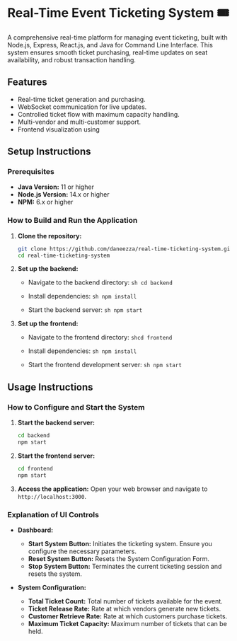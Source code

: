 # Real-Time Event Ticketing System 🎟️

A comprehensive real-time platform for managing event ticketing, built with Node.js, Express, React.js, and Java for Command Line Interface. This system ensures smooth ticket purchasing, real-time updates on seat availability, and robust transaction handling.

## Features

- Real-time ticket generation and purchasing.
- WebSocket communication for live updates.
- Controlled ticket flow with maximum capacity handling.
- Multi-vendor and multi-customer support.
- Frontend visualization using

## Setup Instructions

### Prerequisites

- **Java Version:** 11 or higher
- **Node.js Version:** 14.x or higher
- **NPM:** 6.x or higher

### How to Build and Run the Application

1. **Clone the repository:**

    ```sh
    git clone https://github.com/daneezza/real-time-ticketing-system.git
    cd real-time-ticketing-system
    ```

2. **Set up the backend:**

    - Navigate to the backend directory:
      ```sh cd backend```

    - Install dependencies:
        ```sh npm install```

    - Start the backend server:
        ```sh npm start```

3. **Set up the frontend:**

    - Navigate to the frontend directory:
        ```shcd frontend```

    - Install dependencies:
        ```sh npm install```

    - Start the frontend development server:
        ```sh npm start```

## Usage Instructions

### How to Configure and Start the System

1. **Start the backend server:**

    ```sh
    cd backend
    npm start
    ```

2. **Start the frontend server:**

    ```sh
    cd frontend
    npm start
    ```

3. **Access the application:**
    Open your web browser and navigate to `http://localhost:3000`.

### Explanation of UI Controls

- **Dashboard:**
  - **Start System Button:** Initiates the ticketing system. Ensure you configure the necessary parameters.
  - **Reset System Button:** Resets the System Configuration Form.
  - **Stop System Button:** Terminates the current ticketing session and resets the system.

- **System Configuration:**
  - **Total Ticket Count:** Total number of tickets available for the event.
  - **Ticket Release Rate:** Rate at which vendors generate new tickets.
  - **Customer Retrieve Rate:** Rate at which customers purchase tickets.
  - **Maximum Ticket Capacity:** Maximum number of tickets that can be held.
